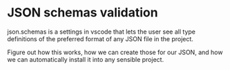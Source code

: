 # JSON schemas validation

json.schemas is a settings in vscode that lets the user see all type definitions of the preferred format of any JSON file in the project.

Figure out how this works, how we can create those for our JSON, and how we can automatically install it into any sensible project.
